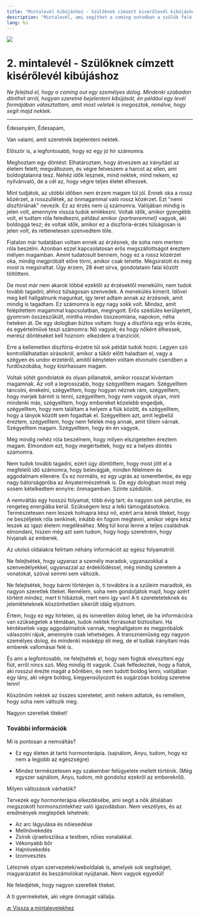 ```yaml
---
title: "Mintalevél kibújáshoz - Szülőknek címzett kisérőlevél kibújáshoz"
description: "Mintalevél, ami segíthet a coming outodban a szülők felé."
lang: hu
---
```


<div class="header-image"><img src="assets/images/undraw_reading.svg" /></div>

# 2. mintalevél - Szülőknek címzett kisérőlevél kibújáshoz

*Ne felejtsd el, hogy a coming out egy személyes dolog. Mindenki szabadon dönthet arról, hogyan szeretné bejelenteni kibújását, én például egy levél formájában választottam, amit most veletek is megosztok, remélve, hogy segít majd nektek.*

<hr />

Édesanyám, Édesapám,

Van valami, amit szeretnék bejelenteni nektek.

Először is, a legfontosabb, hogy ez egy jó hír számomra.

Meghoztam egy döntést: Elhatároztam, hogy átveszem az irányítást az életem felett; megváltozom, és végre felveszem a harcot az ellen, ami boldogtalanná tesz. Nehéz idők lesznek, mind nektek, mind nekem, ez nyilvánvaló, de a cél az, hogy végre teljes életet élhessek.

Mint tudjátok, az utóbbi időben nem érzem magam túl jól. Ennek oka a rossz közérzet, a rosszullétek, az önmagammal való rossz közérzet. Ezt "nemi diszfóriának" nevezik. Ez az érzés nem új számomra. Valójában mindig is jelen volt, amennyire vissza tudok emlékezni. Voltak idők, amikor gyengébb volt, el tudtam róla feledkezni, például amikor *{partneremmel}* vagyok, aki boldoggá tesz; és voltak idők, amikor ez a diszfória-érzés túlságosan is jelen volt, és rettenetesen szenvedtem tőle.

Fiatalon már tudatában voltam ennek az érzésnek, de soha nem mertem róla beszélni. Azonban ezzel kapcsolatosan erős megszállottságot éreztem mélyen magamban. Amint tudatosult bennem, hogy ez a rossz közérzet oka, mindig megpróbált előre törni, amikor csak tehette. Megsiratott és még most is megsirattat. Úgy érzem, 28 évet sírva, gondolataim falai között töltöttem.

De most már nem akarok többé ezektől az érzésektől menekülni, nem tudok tovább tagadni; ahhoz túlságosan szenvedek. A menekülés kimerít. Idővel meg kell hallgatnunk magunkat, így teret adtam annak az érzésnek, amit mindig is tagadtam. Ez számomra is egy nagy sokk volt. Mindaz, amit felépítettem magammal kapcsolatban, megingott. Erős szédülés kerülgetett, gyomrom összeszűkült, mintha minden összeomlana, napokon, néha heteken át. De egy dologban biztos voltam: hogy a diszfória egy erős érzés, és egyértelművé teszi számomra: Nő vagyok; és hogy nőként élhessek, merész döntéseket kell hoznom: elkezdem a tranzíciót.

Erre a kellemetlen diszfória-érzetre túl sok példát tudok hozni. Legyen szó kontrollálhatatlan sírásokról, amikor a tükör előtt haladtam el, vagy a szégyen és undor érzetéről, amitől kénytelen voltam elvonulni csendben a furdőszobába, hogy kisírhassam magam.

Voltak sötét gondolatok és olyan pillanatok, amikor rosszat kívántam magamnak. Az volt a legrosszabb, hogy szégyelltem magam. Szégyelltem táncolni, énekelni, szégyelltem, hogy hogyan néznek rám, szégyelltem, hogy merjek bármit is tenni, szégyelltem, hogy nem vagyok olyan, mint mindenki más, szégyelltem, hogy embereket közelebb engedjek, szégyelltem, hogy nem találtam a helyem a fiúk között, és szégyelltem, hogy a lányok között sem fogadtak el. Szégyelltem azt, amit legbelül éreztem, szégyelltem, hogy nem felelek meg annak, amit tőlem várnak. Szégyelltem magam. Szégyelltem, hogy én én vagyok.

Még mindig nehéz róla beszélnem, hogy milyen elszigetelten éreztem magam. Elmondom ezt, hogy megértsétek, hogy ez a helyes döntés számomra.

Nem tudok tovább tagadni, ezért úgy döntöttem, hogy most jött el a megfelelő idő számomra, hogy belevágjak, minden félelmem és aggodalmam ellenére. És ez normális, ez egy ugrás az ismeretlenbe, és egy nagy bátorságpróba az Anyatermészetnek is. De egy dologban most még sosem kételkedtem ennyire: önmagamban. Szinte szédülök.

A nemváltás egy hosszú folyamat, több évig tart; és nagyon sok pénzbe, és rengeteg energiába kerül. Szükségem lesz a lelki támogatásotokra. Természetesen nem leszek holnapra kész nő, ezért arra kérek titeket, hogy ne beszéljetek róla senkinek, inkább én fogom megtenni, amikor végre kész leszek az igazi életem megéléséhez. Még túl korai lenne a teljes családnak elmondani, hiszen még azt sem tudom, hogy hogy szeretném, hogy hívjanak az emberek.

Az utolsó oldalakra felírtam néhány információt az egész folyamatról.

Ne felejtsétek, hogy ugyanaz a személy maradok, ugyanazokkal a szenvedélyekkel, ugyanazzal az érdeklődéssel, még mindig szeretem a vonatokat, szóval semmi sem változik.

Ne felejtsétek, hogy bármi történjen is, ti továbbra is a szüleim maradtok, és nagyon szeretlek titeket. Remélem, soha nem gondoljátok majd, hogy azért történt mindez, mert ti hibáztok, mert nem így van! A ti szereteteteknek és jelenléteteknek köszönhetően sikerült idáig eljutnom.

Értem, hogy ez egy hirtelen, új és ismeretlen dolog lehet, de ha információra van szükségetek a témában, tudok nektek forrásokat biztosítani. Ha kérdéseitek vagy aggodalmaitok vannak, meghallgatom és megpróbálok válaszolni rájuk, amennyire csak lehetséges. A transzneműség egy nagyon személyes dolog, és mindenki másképp éli meg, de el tudlak irányítani más emberek vallomásai felé is.

És ami a legfontosabb, ne felejtsétek el, hogy nem fogtok elveszíteni egy fiút, erről nincs szó. Még mindig itt vagyok. Csak felfedezitek, hogy a fiatok, aki rosszul érezte magát a bőrében, és nem tudott boldog lenni, valójában egy lány, aki végre boldog, kiegyensúlyozott és sugárzóan boldog szeretne lenni!

Köszönöm nektek az összes szeretetet, amit nekem adtatok, és remélem, hogy soha nem változik meg.

Nagyon szeretlek titeket!

### További információk

Mi is pontosan a nemváltás?

* Ez egy életen át tartó hormonterápia. (sajnálom, Anyu, tudom, hogy ez nem a legjobb az egészségre)

* Mindez természetesen egy szakember felügyelete mellett történik. (Még egyszer sajnálom, Anyu, tudom, mit gondolsz ezekről az emberekről).

Milyen változások várhatók?

Tervezek egy hormonterápia elkezdésébe, ami segít a nők általában megszokott hormonszintekhez való igazodásban. Nem veszélyes, és az eredmények meglepőek lehetnek:

* Az arc lágyulása és nőiesedése
* Mellnövekedés
* Zsírok újraeloszlása a testben, nőies vonalakkal.
* Vékonyabb bőr
* Hajnövekedés
* Izomvesztés

Léteznek olyan szervezetek/weboldalak is, amelyek sok segítséget, magyarázatot és beszámolókat nyújtanak. Nem vagyok egyedül!

Ne feledjétek, hogy nagyon szeretlek titeket.

A ti gyermeketek, aki végre önmagát vállalja.

[🔙 Vissza a mintalevelekhez](/#/entry?id=mintalevelek-kibujashoz)
